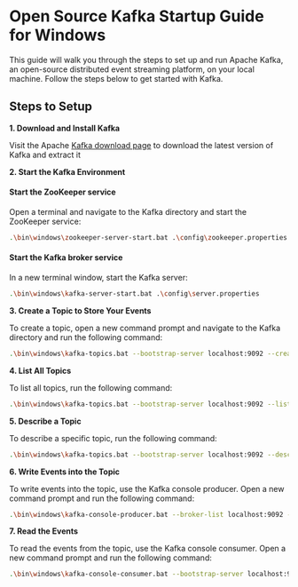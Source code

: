 # Open Source Kafka Startup Guide for Windows

This guide will walk you through the steps to set up and run Apache Kafka, an open-source distributed event streaming platform, on your local machine. Follow the steps below to get started with Kafka.

## Steps to Setup

**1. Download and Install Kafka**

Visit the Apache [Kafka download page](https://kafka.apache.org/downloads) to download the latest version of Kafka and extract it

**2. Start the Kafka Environment**

#### Start the ZooKeeper service

Open a terminal and navigate to the Kafka directory and start the ZooKeeper service:
```bash
.\bin\windows\zookeeper-server-start.bat .\config\zookeeper.properties
```
#### Start the Kafka broker service

In a new terminal window, start the Kafka server:
```bash
.\bin\windows\kafka-server-start.bat .\config\server.properties
```
**3. Create a Topic to Store Your Events**

To create a topic, open a new command prompt and navigate to the Kafka directory and run the following command:
```bash
.\bin\windows\kafka-topics.bat --bootstrap-server localhost:9092 --create --topic <topic-name> --partitions 5 --replication-factor 1

```

**4. List All Topics**

To list all topics, run the following command:
```bash
.\bin\windows\kafka-topics.bat --bootstrap-server localhost:9092 --list
```

**5. Describe a Topic**

To describe a specific topic, run the following command:
```bash
.\bin\windows\kafka-topics.bat --bootstrap-server localhost:9092 --describe --topic <topic-name>
```

**6. Write Events into the Topic**

To write events into the topic, use the Kafka console producer. Open a new command prompt and run the following command:
```bash
.\bin\windows\kafka-console-producer.bat --broker-list localhost:9092 --topic <topic-name>
```

**7. Read the Events**

To read the events from the topic, use the Kafka console consumer. Open a new command prompt and run the following command:
```bash
.\bin\windows\kafka-console-consumer.bat --bootstrap-server localhost:9092 --topic <topic-name> --from-beginning
```
